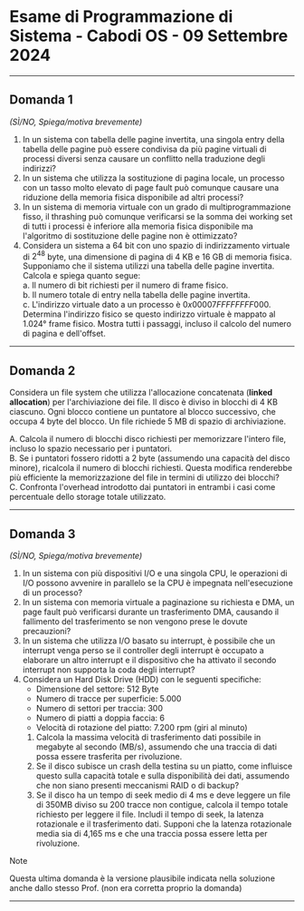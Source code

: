 # Esame di Programmazione di Sistema - Cabodi OS - 09 Settembre 2024

---
## Domanda 1

_(SÌ/NO, Spiega/motiva brevemente)_

1. In un sistema con tabella delle pagine invertita, una singola entry della tabella delle pagine può essere
   condivisa da più pagine virtuali di processi diversi senza causare un conflitto nella traduzione degli indirizzi?
2. In un sistema che utilizza la sostituzione di pagina locale, un processo con un tasso molto elevato di
   page fault può comunque causare una riduzione della memoria fisica disponibile ad altri processi?
3. In un sistema di memoria virtuale con un grado di multiprogrammazione fisso, il thrashing può comunque
   verificarsi se la somma dei working set di tutti i processi è inferiore alla memoria fisica disponibile ma l'algoritmo
   di sostituzione delle pagine non è ottimizzato?
4. Considera un sistema a 64 bit con uno spazio di indirizzamento virtuale di $2^{48}$ byte, una dimensione di
   pagina di 4 KB e 16 GB di memoria fisica. Supponiamo che il sistema utilizzi una tabella delle pagine invertita.
   Calcola e spiega quanto segue:<br>
   a. Il numero di bit richiesti per il numero di frame fisico.<br>
   b. Il numero totale di entry nella tabella delle pagine invertita.<br>
   c. L'indirizzo virtuale dato a un processo è $0x00007FFFFFFFF000$. Determina l'indirizzo fisico
   se questo indirizzo virtuale è mappato al 1.024° frame fisico. Mostra tutti i passaggi,
   incluso il calcolo del numero di pagina e dell'offset.

---

## Domanda 2

Considera un file system che utilizza l'allocazione concatenata (**linked allocation**) per l'archiviazione dei file.
Il disco è diviso in blocchi di 4 KB ciascuno. Ogni blocco contiene un puntatore al blocco successivo, che occupa 4 byte del blocco.
Un file richiede 5 MB di spazio di archiviazione.

A. Calcola il numero di blocchi disco richiesti per memorizzare l'intero file, incluso lo spazio necessario per i puntatori.<br>
B. Se i puntatori fossero ridotti a 2 byte (assumendo una capacità del disco minore), ricalcola il numero di blocchi richiesti.
Questa modifica renderebbe più efficiente la memorizzazione del file in termini di utilizzo dei blocchi?<br>
C. Confronta l'overhead introdotto dai puntatori in entrambi i casi come percentuale dello storage totale utilizzato.

---

## Domanda 3

_(SÌ/NO, Spiega/motiva brevemente)_

1. In un sistema con più dispositivi I/O e una singola CPU, le operazioni di I/O possono avvenire in
   parallelo se la CPU è impegnata nell'esecuzione di un processo?
2. In un sistema con memoria virtuale a paginazione su richiesta e DMA, un page fault può verificarsi
   durante un trasferimento DMA, causando il fallimento del trasferimento se non vengono prese le dovute precauzioni?
3. In un sistema che utilizza I/O basato su interrupt, è possibile che un interrupt venga perso
   se il controller degli interrupt è occupato a elaborare un altro interrupt e il dispositivo che ha attivato il secondo
   interrupt non supporta la coda degli interrupt?
4. Considera un Hard Disk Drive (HDD) con le seguenti specifiche:
   * Dimensione del settore: 512 Byte
   * Numero di tracce per superficie: 5.000
   * Numero di settori per traccia: 300
   * Numero di piatti a doppia faccia: 6
   * Velocità di rotazione del piatto: 7.200 rpm (giri al minuto)
   1. Calcola la massima velocità di trasferimento dati possibile in megabyte al secondo (MB/s),
      assumendo che una traccia di dati possa essere trasferita per rivoluzione.
   2. Se il disco subisce un crash della testina su un piatto, come influisce questo sulla capacità totale e
      sulla disponibilità dei dati, assumendo che non siano presenti meccanismi RAID o di backup?
   3. Se il disco ha un tempo di seek medio di 4 ms e deve leggere un file di 350MB diviso su 200 tracce non
      contigue, calcola il tempo totale richiesto per leggere il file. Includi il tempo di seek, la latenza rotazionale e il
      trasferimento dati. Supponi che la latenza rotazionale media sia di 4,165 ms e che una traccia possa essere letta per rivoluzione.
>[!NOTE]
> Questa ultima domanda è la versione plausibile indicata nella soluzione anche dallo stesso Prof. (non era corretta proprio la domanda)
 
---

